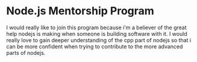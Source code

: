 # Node.js Mentorship Program
I would really like to join this program because i'm a believer of the great help nodejs is making when someone is building software with it. I would really love to gain deeper understanding of the cpp part of nodejs so that i can be more confident when trying to contribute to the more advanced parts of nodejs.
